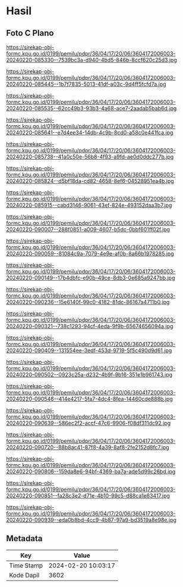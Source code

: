 # Hasil

## Foto C Plano

https://sirekap-obj-formc.kpu.go.id/0199/pemilu/pdpr/36/04/17/20/06/3604172006003-20240220-085330--7539bc3a-d940-4bd5-846b-8ccf620c25d3.jpg

https://sirekap-obj-formc.kpu.go.id/0199/pemilu/pdpr/36/04/17/20/06/3604172006003-20240220-085445--1b7f7835-5013-41df-a03c-9d4ff5fcfd7a.jpg

https://sirekap-obj-formc.kpu.go.id/0199/pemilu/pdpr/36/04/17/20/06/3604172006003-20240220-085535--62cc49b3-93b3-4a68-ace7-2aadab5bab6d.jpg

https://sirekap-obj-formc.kpu.go.id/0199/pemilu/pdpr/36/04/17/20/06/3604172006003-20240220-085641--e7d4ee34-14db-4c9b-8cd0-a58c0e441fca.jpg

https://sirekap-obj-formc.kpu.go.id/0199/pemilu/pdpr/36/04/17/20/06/3604172006003-20240220-085738--41a0c50e-56b8-4f93-a9fd-ae0d0ddc277b.jpg

https://sirekap-obj-formc.kpu.go.id/0199/pemilu/pdpr/36/04/17/20/06/3604172006003-20240220-085824--d5bf18da-cd82-4658-8ef6-04528951ea4b.jpg

https://sirekap-obj-formc.kpu.go.id/0199/pemilu/pdpr/36/04/17/20/06/3604172006003-20240220-085915--cabd3146-9061-43ef-824e-493152daa3b7.jpg

https://sirekap-obj-formc.kpu.go.id/0199/pemilu/pdpr/36/04/17/20/06/3604172006003-20240220-090007--288f0851-a009-4607-b5dc-0bbf601ff02f.jpg

https://sirekap-obj-formc.kpu.go.id/0199/pemilu/pdpr/36/04/17/20/06/3604172006003-20240220-090059--81084c9a-7079-4e9e-af0b-8a66b1978285.jpg

https://sirekap-obj-formc.kpu.go.id/0199/pemilu/pdpr/36/04/17/20/06/3604172006003-20240220-090149--17b4dbfc-e90b-49ce-8db3-0e685a9247bb.jpg

https://sirekap-obj-formc.kpu.go.id/0199/pemilu/pdpr/36/04/17/20/06/3604172006003-20240220-090236--15e6140f-99c0-4182-81dc-86167a4711b0.jpg

https://sirekap-obj-formc.kpu.go.id/0199/pemilu/pdpr/36/04/17/20/06/3604172006003-20240220-090321--738c1293-94cf-4eda-9f9b-65674656094a.jpg

https://sirekap-obj-formc.kpu.go.id/0199/pemilu/pdpr/36/04/17/20/06/3604172006003-20240220-090409--131554ee-3edf-453d-9719-5f5c490d9d61.jpg

https://sirekap-obj-formc.kpu.go.id/0199/pemilu/pdpr/36/04/17/20/06/3604172006003-20240220-090502--0923c25a-d232-4b9f-9b16-351e1b961743.jpg

https://sirekap-obj-formc.kpu.go.id/0199/pemilu/pdpr/36/04/17/20/06/3604172006003-20240220-090546--414e4217-5fa7-4dc4-8fea-14460cde888b.jpg

https://sirekap-obj-formc.kpu.go.id/0199/pemilu/pdpr/36/04/17/20/06/3604172006003-20240220-090639--586ec2f2-accf-47c6-9906-f08df311dc92.jpg

https://sirekap-obj-formc.kpu.go.id/0199/pemilu/pdpr/36/04/17/20/06/3604172006003-20240220-090720--88b8ac41-87f8-4a39-8af8-2fe2152d8fc7.jpg

https://sirekap-obj-formc.kpu.go.id/0199/pemilu/pdpr/36/04/17/20/06/3604172006003-20240220-090806--159da8e6-94bf-4369-ba7a-ade5d99c26bd.jpg

https://sirekap-obj-formc.kpu.go.id/0199/pemilu/pdpr/36/04/17/20/06/3604172006003-20240220-090851--fa28c3e2-d71e-4b10-99c5-d88ca1e83417.jpg

https://sirekap-obj-formc.kpu.go.id/0199/pemilu/pdpr/36/04/17/20/06/3604172006003-20240220-090939--eda0b8bd-4cc9-4b87-97a9-bd3519a8e98e.jpg


## Metadata

| Key        | Value               |
| ---------- | ------------------- |
| Time Stamp | 2024-02-20 10:03:17 |
| Kode Dapil | 3602                |



